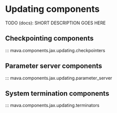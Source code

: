 # Updating components

TODO (docs): SHORT DESCRIPTION GOES HERE

## Checkpointing components
::: mava.components.jax.updating.checkpointers

## Parameter server components
::: mava.components.jax.updating.parameter_server

## System termination components
::: mava.components.jax.updating.terminators
